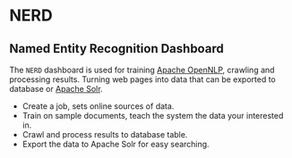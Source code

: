 # NERD

## Named Entity Recognition Dashboard

The `NERD` dashboard is used for training [Apache OpenNLP](https://opennlp.apache.org/), crawling and processing results. Turning web pages into data that can be exported to database or [Apache Solr](http://lucene.apache.org/solr/). 

- Create a job, sets online sources of data.
- Train on sample documents, teach the system the data your interested in. 
- Crawl and process results to database table.
- Export the data to Apache Solr for easy searching.



